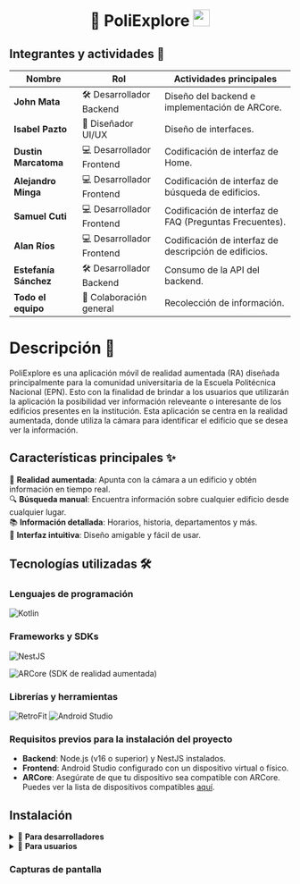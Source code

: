 <h1 align='center'>
  📱 PoliExplore
  <img src='https://github.com/user-attachments/assets/5b653a0a-f31c-4224-8f77-ab59e0bb98d7' width='30' height='30' />
</h1>

## Integrantes y actividades 👥

| Nombre               | Rol                              | Actividades principales                                      |
|----------------------|----------------------------------|-------------------------------------------------------------|
| **John Mata**        | 🛠️ Desarrollador Backend         | Diseño del backend e implementación de ARCore.              |
| **Isabel Pazto**     | 🎨 Diseñador UI/UX               | Diseño de interfaces.                                       |
| **Dustin Marcatoma** | 💻 Desarrollador Frontend        | Codificación de interfaz de Home.                           |
| **Alejandro Minga**  | 💻 Desarrollador Frontend        | Codificación de interfaz de búsqueda de edificios.          |
| **Samuel Cuti**      | 💻 Desarrollador Frontend        | Codificación de interfaz de FAQ (Preguntas Frecuentes).     |
| **Alan Ríos**        | 💻 Desarrollador Frontend        | Codificación de interfaz de descripción de edificios.       |
| **Estefanía Sánchez**| 🛠️ Desarrollador Backend         | Consumo de la API del backend.                              |
| **Todo el equipo**   | 🤝 Colaboración general          | Recolección de información.                                 |

# Descripción 🏫

PoliExplore es una aplicación móvil de realidad aumentada (RA) diseñada principalmente para la comunidad universitaria de la Escuela Politécnica Nacional (EPN). Esto con la finalidad de brindar a los
usuarios que utilizarán la aplicación la posibilidad ver información releveante o interesante de los edificios presentes en la institución. Esta aplicación se centra en la realidad aumentada, donde utiliza la 
cámara para identificar el edificio que se desea ver la información.

## Características principales ✨

🌟 **Realidad aumentada**: Apunta con la cámara a un edificio y obtén información en tiempo real.  
🔍 **Búsqueda manual**: Encuentra información sobre cualquier edificio desde cualquier lugar.  
📚 **Información detallada**: Horarios, historia, departamentos y más.  
🎨 **Interfaz intuitiva**: Diseño amigable y fácil de usar.  

## Tecnologías utilizadas 🛠️

### Lenguajes de programación
![Kotlin](https://img.shields.io/badge/Kotlin-0095D5?style=for-the-badge&logo=kotlin&logoColor=white)

### Frameworks y SDKs
![NestJS](https://img.shields.io/badge/NestJS-E0234E?style=for-the-badge&logo=nestjs&logoColor=white)

![ARCore](https://img.shields.io/badge/ARCore-4285F4?style=for-the-badge&logo=google&logoColor=white) (SDK de realidad aumentada)

### Librerías y herramientas
![RetroFit](https://img.shields.io/badge/RetroFit-3DDC84?style=for-the-badge&logo=square&logoColor=white)
![Android Studio](https://img.shields.io/badge/Android%20Studio-3DDC84?style=for-the-badge&logo=android-studio&logoColor=white)

### Requisitos previos para la instalación del proyecto

- **Backend**: Node.js (v16 o superior) y NestJS instalados.
- **Frontend**: Android Studio configurado con un dispositivo virtual o físico.
- **ARCore**: Asegúrate de que tu dispositivo sea compatible con ARCore. Puedes ver la lista de dispositivos compatibles [aquí](https://developers.google.com/ar/discover/supported-devices).

## Instalación
<details>
  <summary>🔧 <strong>Para desarrolladores</strong></summary>
  
  1. **Clonar el repositorio**  
     ```bash
     git clone "https://github.com/JohnMata0427/Mobile-App-PoliExplore.git"
     ```

  2. **Navegar al directorio donde se hizo la clonación**  
     ```bash
     cd Mobile-App-PoliExplore
     ```

  3. **Sincronizar el proyecto**  
     Abrir el proyecto en Android Studio y utilizar la herramienta de sincronización

  4. **Iniciar el proyecto**  
     Iniciar el proyecto con la herramienta de Android Studio

</details>

<details>
  <summary>📲 <strong>Para usuarios</strong></summary>
  
  Puedes descargar la aplicación directamente desde el siguiente enlace:  
  👉 [Descargar la APK aquí]()

  > **⚠️ Nota importante:**  
  > La aplicación es segura, sin embargo, en algunos casos puede no ser aceptada en el dispositivo.  
  > Por esta razón, es necesario **activar la descarga de fuentes desconocidas** en tu dispositivo.
  > También la aplicación debe tener acceso a la cámara del dispositivo para cumplir su función. 
  
</details>

### Capturas de pantalla
<div align="center">

</div>
